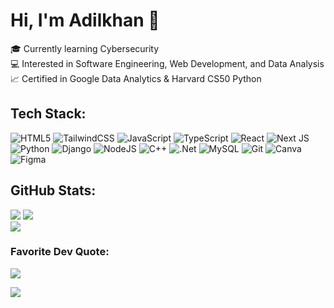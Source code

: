 # Hi, I'm Adilkhan 👋  

🎓 Currently learning Cybersecurity<br/>
💻 Interested in Software Engineering, Web Development, and Data Analysis  
📈 Certified in Google Data Analytics & Harvard CS50 Python  

## Tech Stack:
![HTML5](https://img.shields.io/badge/html5-%23E34F26.svg?style=flat&logo=html5&logoColor=white) ![TailwindCSS](https://img.shields.io/badge/tailwindcss-%2338B2AC.svg?style=flat&logo=tailwind-css&logoColor=white) ![JavaScript](https://img.shields.io/badge/javascript-%23323330.svg?style=flat&logo=javascript&logoColor=%23F7DF1E) ![TypeScript](https://img.shields.io/badge/typescript-%23007ACC.svg?style=flat&logo=typescript&logoColor=white) ![React](https://img.shields.io/badge/react-%2320232a.svg?style=flat&logo=react&logoColor=%2361DAFB) ![Next JS](https://img.shields.io/badge/Next-black?style=flat&logo=next.js&logoColor=white) ![Python](https://img.shields.io/badge/python-3670A0?style=flat&logo=python&logoColor=ffdd54) ![Django](https://img.shields.io/badge/django-%23092E20.svg?style=flat&logo=django&logoColor=white) ![NodeJS](https://img.shields.io/badge/node.js-6DA55F?style=flat&logo=node.js&logoColor=white) ![C++](https://img.shields.io/badge/c++-%2300599C.svg?style=flat&logo=c%2B%2B&logoColor=white) ![.Net](https://img.shields.io/badge/.NET-5C2D91?style=flat&logo=.net&logoColor=white) ![MySQL](https://img.shields.io/badge/mysql-4479A1.svg?style=flat&logo=mysql&logoColor=white) ![Git](https://img.shields.io/badge/git-%23F05033.svg?style=flat&logo=git&logoColor=white) ![Canva](https://img.shields.io/badge/Canva-%2300C4CC.svg?style=flat&logo=Canva&logoColor=white) ![Figma](https://img.shields.io/badge/figma-%23F24E1E.svg?style=flat&logo=figma&logoColor=white) 

## GitHub Stats:
![](https://github-readme-stats.vercel.app/api?username=Adlkhy&theme=merko&hide_border=true&include_all_commits=true&count_private=true)
![](https://nirzak-streak-stats.vercel.app/?user=Adlkhy&theme=merko&hide_border=true)<br/>
![](https://github-readme-stats.vercel.app/api/top-langs/?username=Adlkhy&theme=merko&hide_border=true&include_all_commits=true&count_private=true&layout=compact)

### Favorite Dev Quote:
![](https://quotes-github-readme.vercel.app/api?type=horizontal&theme=gruvbox)

[![](https://visitcount.itsvg.in/api?id=Adlkhy&icon=5&color=3)](https://visitcount.itsvg.in)
